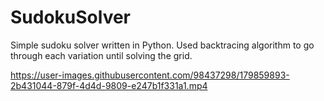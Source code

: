 # SudokuSolver
Simple sudoku solver written in Python. Used backtracing algorithm to go through each variation until solving the grid.


https://user-images.githubusercontent.com/98437298/179859893-2b431044-879f-4d4d-9809-e247b1f331a1.mp4

